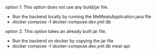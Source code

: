 
option 1:
This option does not use any build/jar file. 

- Run the backend locally by running the MeMealsApplication.java file
- docker compose -f docker-compose.dev.yml db


option 2:
This option takes an already built jar file.

- Run the backend on docker by copying the jar file
- docker compose -f docker-compose.dev.yml db meal-api

